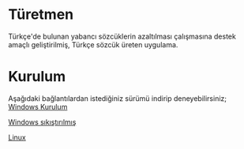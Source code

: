 # Türetmen
Türkçe'de bulunan yabancı sözcüklerin azaltılması çalışmasına destek amaçlı geliştirilmiş, Türkçe sözcük üreten uygulama.
# Kurulum
Aşağıdaki bağlantılardan istediğiniz sürümü indirip deneyebilirsiniz;
[Windows Kurulum](dist/turetmen-1.0-windows.exe)

[Windows sıkıştırılmış](dist/turetmen-1.0-windows.tar.gz)

[Linux](dist/turetmen-1.0-linux.AppImage)

